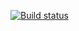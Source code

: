 [![Build status](https://ci.appveyor.com/api/projects/status/13305lcr5rwnll9g?svg=true)](https://ci.appveyor.com/project/vadDEAD/natdz5)